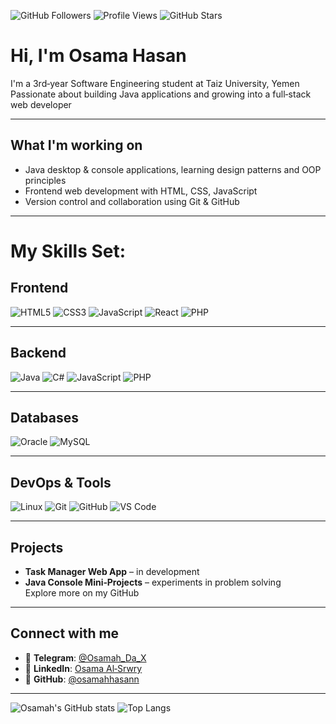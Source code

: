 ![GitHub Followers](https://img.shields.io/github/followers/OsamahHasann?label=Followers&style=for-the-badge&logo=github)
![Profile Views](https://komarev.com/ghpvc/?username=OsamahHasann&style=for-the-badge&color=brightgreen)
![GitHub Stars](https://img.shields.io/github/stars/OsamahHasann?label=Stars&style=for-the-badge&logo=github)

#  Hi, I'm Osama Hasan

 I'm a 3rd‑year Software Engineering student at Taiz University, Yemen  
 Passionate about building Java applications and growing into a full‑stack web developer

---

##  What I'm working on
- Java desktop & console applications, learning design patterns and OOP principles  
- Frontend web development with HTML, CSS, JavaScript  
- Version control and collaboration using Git & GitHub

---
# My Skills Set:

##  Frontend
![HTML5](https://img.shields.io/badge/HTML5-E34F26?logo=html5&logoColor=white)
![CSS3](https://img.shields.io/badge/CSS3-1572B6?logo=css3&logoColor=white)
![JavaScript](https://img.shields.io/badge/JavaScript-F7DF1E?logo=javascript&logoColor=black)
![React](https://img.shields.io/badge/React-61DAFB?logo=react&logoColor=black)
![PHP](https://img.shields.io/badge/PHP-777BB4?logo=php&logoColor=white)

---

##  Backend
![Java](https://img.shields.io/badge/Java-007396?logo=java&logoColor=white)
![C#](https://img.shields.io/badge/C%23-239120?logo=c-sharp&logoColor=white)
![JavaScript](https://img.shields.io/badge/JavaScript-F7DF1E?logo=javascript&logoColor=black)
![PHP](https://img.shields.io/badge/PHP-777BB4?logo=php&logoColor=white)

---

##  Databases
![Oracle](https://img.shields.io/badge/Oracle-F80000?logo=oracle&logoColor=white)
![MySQL](https://img.shields.io/badge/MySQL-4479A1?logo=mysql&logoColor=white)

---

##  DevOps & Tools
![Linux](https://img.shields.io/badge/Linux-FCC624?logo=linux&logoColor=black)
![Git](https://img.shields.io/badge/Git-F05032?logo=git&logoColor=white)
![GitHub](https://img.shields.io/badge/GitHub-181717?logo=github&logoColor=white)
![VS Code](https://img.shields.io/badge/VS%20Code-007ACC?logo=visual-studio-code&logoColor=white)

---

##  Projects
-  **Task Manager Web App** – in development  
-  **Java Console Mini‑Projects** – experiments in problem solving  
   Explore more on my GitHub

---

##  Connect with me
- 💬 **Telegram**: [@Osamah_Da_X](https://t.me/Osamah_Da_X)  
- 💼 **LinkedIn**: [Osama Al‑Srwry](https://www.linkedin.com/in/osama-alsrwry-174a162ab)  
- 🐙 **GitHub**: [@osamahhasann](https://github.com/osamahhasann)

---

![Osamah's GitHub stats](https://github-readme-stats.vercel.app/api?username=OsamahHasann&show_icons=true&theme=blueberry)
![Top Langs](https://github-readme-stats.vercel.app/api/top-langs/?username=OsamahHasann&layout=compact&theme=blueberry)
